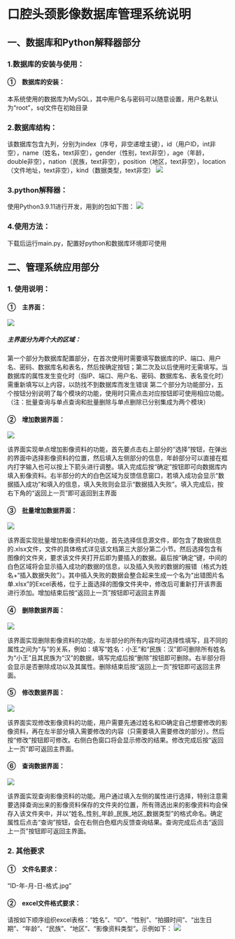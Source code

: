# 口腔头颈影像数据库管理系统说明
## 一、数据库和Python解释器部分
### 1.数据库的安装与使用：
#### ①　数据库的安装：
本系统使用的数据库为MySQL，其中用户名与密码可以随意设置，用户名默认为“root”，sql文件在初始目录
### 2.数据库结构：
该数据库包含九列，分别为index（序号，非空递增主键），id（用户ID，int非空），name（姓名，text非空），gender（性别，text非空），age（年龄，double非空），nation（民族，text非空），position（地区，text非空），location（文件地址，text非空），kind（数据类型，text非空）
![](/repo/Database.png)

### 3.python解释器：
使用Python3.9.11进行开发，用到的包如下图：
![](/repo/Pip.png)

### 4.使用方法：
下载后运行main.py，配置好python和数据库环境即可使用
## 二、管理系统应用部分
### 1.  使用说明：
#### ①　主界面：
![](/repo/Main.png)

##### 主界面分为两个大的区域：
第一个部分为数据库配置部分，在首次使用时需要填写数据库的IP、端口、用户名、密码、数据库名和表名，然后按确定按钮；第二次及以后使用时无需填写。当数据库的属性发生变化时（指IP、端口、用户名、密码、数据库名、表名变化时）需重新填写以上内容，以防找不到数据库而发生错误
第二个部分为功能部分，五个按钮分别说明了每个模块的功能，使用时只需点击对应按钮即可使用相应功能。（注：批量查询与单点查询和批量删除与单点删除已分别集成为两个模块）
#### ②　增加数据界面：
![](/repo/Add1.png)

该界面实现单点增加影像资料的功能，首先要点击右上部分的“选择”按钮，在弹出的界面中选择影像资料的位置，然后填入左侧部分的信息，年龄部分可以直接在框内打字输入也可以按上下箭头进行调整。填入完成后按“确定”按钮即可向数据库内填入影像资料。右半部分的大的白色区域为反馈信息窗口，若填入成功会显示“数据插入成功”和填入的信息，填入失败则会显示“数据插入失败”。填入完成后，按右下角的“返回上一页”即可返回到主界面
#### ③　批量增加数据界面：
![](/repo/Add2.png)

该界面实现批量增加影像资料的功能，首先选择信息源文件，即包含了数据信息的.xlsx文件，文件的具体格式详见该文档第三大部分第二小节。然后选择包含有图像的文件夹，要求该文件夹打开后即为要插入的数据。最后按“确定”键，中间的白色区域将会显示插入成功的数据的信息，以及插入失败的数据的报错（格式为姓名+“插入数据失败”）。其中插入失败的数据会整合起来生成一个名为“出错图片名单.xlsx”的Excel表格，位于上面选择的图像文件夹中，修改后可重新打开该界面进行添加。增加结束后按“返回上一页”按钮即可返回主界面
#### ④　删除数据界面：
![](/repo/Delete.png)

该界面实现删除影像资料的功能，左半部分的所有内容均可选择性填写，且不同的属性之间为“与”的关系，例如：填写“姓名：小王”和“民族：汉”即可删除所有姓名为“小王”且其民族为“汉”的数据，填写完成后按“删除”按钮即可删除。右半部分将会显示是否删除成功以及其属性。删除结束后按“返回上一页”按钮即可返回主界面。
#### ⑤　修改数据界面：
![](/repo/Modify.png)

该界面实现修改影像资料的功能，用户需要先通过姓名和ID确定自己想要修改的影像资料，再在左半部分填入需要修改的内容（只需要填入需要修改的部分）。然后按“修改”按钮即可修改。右侧白色窗口将会显示修改的结果。修改完成后按“返回上一页”即可返回主界面。
#### ⑥　查询数据界面：
![](/repo/Search.png)

该界面实现查询影像资料的功能。用户通过填入左侧的属性进行选择，特别注意需要选择查询出来的影像资料保存的文件夹的位置，所有筛选出来的影像资料均会保存入该文件夹中，并以“姓名_性别_年龄_民族_地区_数据类型”的格式命名。确定属性后点击“查询”按钮，会在右侧白色框内反馈查询结果。查询完成后点击“返回上一页”按钮即可返回主界面。
### 2.  其他要求
#### ①　文件名要求：
“ID-年-月-日-格式.jpg”
#### ②　excel文件格式要求：
请按如下顺序组织excel表格：“姓名”、“ID”、“性别”、“拍摄时间”、“出生日期”、“年龄”、“民族”、“地区”、“影像资料类型”。示例如下：
![](/repo/Excel.png)
